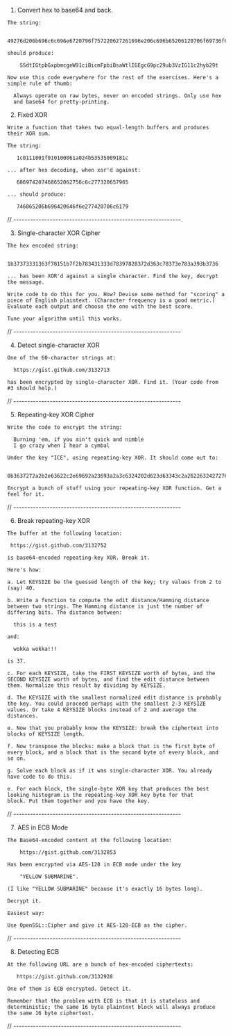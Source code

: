   1. Convert hex to base64 and back.

    The string:

        49276d206b696c6c696e6720796f757220627261696e206c696b65206120706f69736f6e6f7573206d757368726f6f6d

    should produce:

        SSdtIGtpbGxpbmcgeW91ciBicmFpbiBsaWtlIGEgcG9pc29ub3VzIG11c2hyb29t

    Now use this code everywhere for the rest of the exercises. Here's a
    simple rule of thumb:

      Always operate on raw bytes, never on encoded strings. Only use hex
      and base64 for pretty-printing.

  2. Fixed XOR

    Write a function that takes two equal-length buffers and produces
    their XOR sum.

    The string:

       1c0111001f010100061a024b53535009181c

    ... after hex decoding, when xor'd against:

       686974207468652062756c6c277320657965

    ... should produce:

       746865206b696420646f6e277420706c6179

// ------------------------------------------------------------

  3. Single-character XOR Cipher

    The hex encoded string:

          1b37373331363f78151b7f2b783431333d78397828372d363c78373e783a393b3736

    ... has been XOR'd against a single character. Find the key, decrypt
    the message.

    Write code to do this for you. How? Devise some method for "scoring" a
    piece of English plaintext. (Character frequency is a good metric.)
    Evaluate each output and choose the one with the best score.

    Tune your algorithm until this works.

// ------------------------------------------------------------

  4. Detect single-character XOR

    One of the 60-character strings at:

      https://gist.github.com/3132713

    has been encrypted by single-character XOR. Find it. (Your code from
    #3 should help.)

// ------------------------------------------------------------

  5. Repeating-key XOR Cipher

    Write the code to encrypt the string:

      Burning 'em, if you ain't quick and nimble
      I go crazy when I hear a cymbal

    Under the key "ICE", using repeating-key XOR. It should come out to:

      0b3637272a2b2e63622c2e69692a23693a2a3c6324202d623d63343c2a26226324272765272a282b2f20430a652e2c652a3124333a653e2b2027630c692b20283165286326302e27282f

    Encrypt a bunch of stuff using your repeating-key XOR function. Get a
    feel for it.

// ------------------------------------------------------------

  6. Break repeating-key XOR

    The buffer at the following location:

     https://gist.github.com/3132752

    is base64-encoded repeating-key XOR. Break it.

    Here's how:

    a. Let KEYSIZE be the guessed length of the key; try values from 2 to
    (say) 40.

    b. Write a function to compute the edit distance/Hamming distance
    between two strings. The Hamming distance is just the number of
    differing bits. The distance between:

      this is a test

    and:

      wokka wokka!!!

    is 37.

    c. For each KEYSIZE, take the FIRST KEYSIZE worth of bytes, and the
    SECOND KEYSIZE worth of bytes, and find the edit distance between
    them. Normalize this result by dividing by KEYSIZE.

    d. The KEYSIZE with the smallest normalized edit distance is probably
    the key. You could proceed perhaps with the smallest 2-3 KEYSIZE
    values. Or take 4 KEYSIZE blocks instead of 2 and average the
    distances.

    e. Now that you probably know the KEYSIZE: break the ciphertext into
    blocks of KEYSIZE length.

    f. Now transpose the blocks: make a block that is the first byte of
    every block, and a block that is the second byte of every block, and
    so on.

    g. Solve each block as if it was single-character XOR. You already
    have code to do this.

    e. For each block, the single-byte XOR key that produces the best
    looking histogram is the repeating-key XOR key byte for that
    block. Put them together and you have the key.

// ------------------------------------------------------------

  7. AES in ECB Mode

    The Base64-encoded content at the following location:

        https://gist.github.com/3132853

    Has been encrypted via AES-128 in ECB mode under the key

        "YELLOW SUBMARINE".

    (I like "YELLOW SUBMARINE" because it's exactly 16 bytes long).

    Decrypt it.

    Easiest way:

    Use OpenSSL::Cipher and give it AES-128-ECB as the cipher.

// ------------------------------------------------------------

  8. Detecting ECB

    At the following URL are a bunch of hex-encoded ciphertexts:

       https://gist.github.com/3132928

    One of them is ECB encrypted. Detect it.

    Remember that the problem with ECB is that it is stateless and
    deterministic; the same 16 byte plaintext block will always produce
    the same 16 byte ciphertext.

// ------------------------------------------------------------
